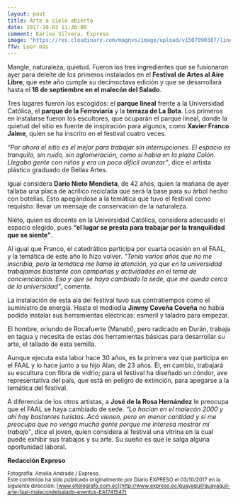 ```yaml
---
layout: post
title: Arte a cielo abierto
date: 2017-10-03 11:30:00
comment: Karina Silvera, Expreso
image: "https://res.cloudinary.com/magnvs/image/upload/v1507090387/lineal4_mpnezx.jpg"
ffw: Leer más
---
```


Mangle, naturaleza, quietud. Fueron los tres ingredientes que se fusionaron ayer para deleite de los primeros instalados en el **Festival de Artes al Aire Libre**, que este año cumple su decimoctava edición y que se desarrollará hasta el **18 de septiembre en el malecón del Salado**.

Tres lugares fueron los escogidos: el **parque lineal** frente a la Universidad Católica, el **parque de la Ferroviaria** y la **terraza de La Bota**. Los primeros en instalarse fueron los escultores, que ocuparán el parque lineal, donde la quietud del sitio es fuente de inspiración para algunos, como **Xavier Franco Jaime**, quien se ha inscrito en el festival cuatro veces.

*“Por ahora el sitio es el mejor para trabajar sin interrupciones. El espacio es tranquilo, sin ruido, sin aglomeración, como sí había en la plaza Colón. Llegaba gente con niños y era un poco difícil avanzar”*, dice el artista plástico graduado de Bellas Artes.


Igual considera **Darío Nieto Mendieta**, de 42 años, quien la mañana de ayer tallaba una placa de acrílico reciclada que será la base para su árbol hecho con botellas. Esto apegándose a la temática que tuvo el festival como requisito: llevar un mensaje de conservación de la naturaleza.

Nieto, quien es docente en la Universidad Católica, considera adecuado el espacio elegido, pues **“el lugar se presta para trabajar por la tranquilidad que se siente”**.

Al igual que Franco, el catedrático participa por cuarta ocasión en el FAAL, y la temática de este año lo hizo volver. *“Tenía varios años que no me inscribía, pero la temática me llamó la atención, ya que en la universidad trabajamos bastante con campañas y actividades en el tema de concienciación. Eso y que se haya cambiado la sede, que me queda cerca de la universidad”*, comenta.

La instalación de esta ala del festival tuvo sus contratiempos como el suministro de energía. Hasta el mediodía **Jimmy Coveña Coveña** no había podido instalar sus herramientas eléctricas: esmeril y taladro para empezar.

El hombre, oriundo de Rocafuerte (Manabí), pero radicado en Durán, trabaja en tagua y necesita de estas dos herramientas básicas para desarrollar su arte, el tallado de esta semilla.

Aunque ejecuta esta labor hace 30 años, es la primera vez que participa en el FAAL y lo hace junto a su hijo Alan, de 23 años. Él, en cambio, trabajará su escultura con fibra de vidrio; para el festival ha diseñado un cóndor, ave representativa del país, que está en peligro de extinción, para apegarse a la temática del festival.

A diferencia de los otros artistas, a **José de la Rosa Hernández** le preocupa que el FAAL se haya cambiado de sede. *“Lo hacían en el malecón 2000 y ahí hay bastantes turistas. Acá vienen, pero en menor cantidad y sí me preocupa que no venga mucha gente porque me interesa mostrar mi trabajo”*, dice el joven, quien considera al festival una vitrina en la cual puede exhibir sus trabajos y su arte. Su sueño es que le salga alguna oportunidad laboral.

**Redacción Expreso**

<small>Fotografía: Amelia Andrade / Expreso. <br>Este contenido ha sido publicado originalmente por Diario EXPRESO el 03/10/2017 en la siguiente dirección: [www.eltelegrafo.com.ec](http://www.expreso.ec/guayaquil/guayaquil-arte-faal-malecondelsalado-eventos-EA1741547)</small>
